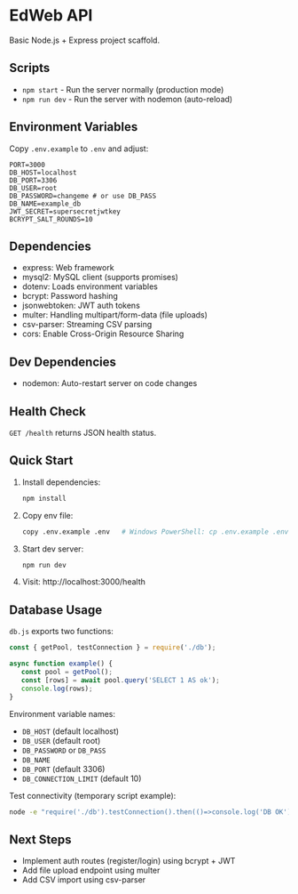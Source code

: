 # EdWeb API

Basic Node.js + Express project scaffold.

## Scripts

- `npm start` - Run the server normally (production mode)
- `npm run dev` - Run the server with nodemon (auto-reload)

## Environment Variables

Copy `.env.example` to `.env` and adjust:

```
PORT=3000
DB_HOST=localhost
DB_PORT=3306
DB_USER=root
DB_PASSWORD=changeme # or use DB_PASS
DB_NAME=example_db
JWT_SECRET=supersecretjwtkey
BCRYPT_SALT_ROUNDS=10
```

## Dependencies

- express: Web framework
- mysql2: MySQL client (supports promises)
- dotenv: Loads environment variables
- bcrypt: Password hashing
- jsonwebtoken: JWT auth tokens
- multer: Handling multipart/form-data (file uploads)
- csv-parser: Streaming CSV parsing
- cors: Enable Cross-Origin Resource Sharing

## Dev Dependencies

- nodemon: Auto-restart server on code changes

## Health Check

`GET /health` returns JSON health status.

## Quick Start

1. Install dependencies:
   ```bash
   npm install
   ```
2. Copy env file:
   ```bash
   copy .env.example .env   # Windows PowerShell: cp .env.example .env also works
   ```
3. Start dev server:
   ```bash
   npm run dev
   ```
4. Visit: http://localhost:3000/health

## Database Usage

`db.js` exports two functions:

```js
const { getPool, testConnection } = require('./db');

async function example() {
   const pool = getPool();
   const [rows] = await pool.query('SELECT 1 AS ok');
   console.log(rows);
}
```

Environment variable names:

- `DB_HOST` (default localhost)
- `DB_USER` (default root)
- `DB_PASSWORD` or `DB_PASS`
- `DB_NAME`
- `DB_PORT` (default 3306)
- `DB_CONNECTION_LIMIT` (default 10)

Test connectivity (temporary script example):

```bash
node -e "require('./db').testConnection().then(()=>console.log('DB OK')).catch(e=>console.error(e))"
```

## Next Steps

- Implement auth routes (register/login) using bcrypt + JWT
- Add file upload endpoint using multer
- Add CSV import using csv-parser
